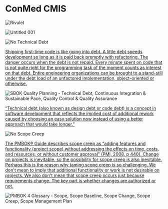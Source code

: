 # ConMed CMIS

![Rivulet](https://github.com/user-attachments/assets/b1112064-fbbe-477f-91b7-736c4320c5f5)

![Untitled 001](https://github.com/user-attachments/assets/dd0a6e90-08fd-4d20-9e19-7ba1833b09eb)

![No Technical Debt](https://github.com/user-attachments/assets/2c57ba3f-f68c-4900-9f5b-96ba83a44b5a)

[Shipping first-time code is like going into debt. A little debt speeds development so long as it is paid back promptly with refactoring. The danger occurs when the debt is not repaid. Every minute spent on code that is not quite right for the programming task of the moment counts as interest on that debt. Entire engineering organizations can be brought to a stand-still under the debt load of an unfactored implementation, object-oriented or otherwise.](https://www.agilealliance.org/introduction-to-the-technical-debt-concept/)

![SBOK Quality Planning - Technical Debt, Continuous Integration & Sustainable Pace, Quality Control & Quality Assurance](https://github.com/user-attachments/assets/01389342-1804-4cd3-af0d-4fe63848a313)

[“Technical debt (also known as design debt or code debt) is a concept in software development that reflects the implied cost of additional rework caused by choosing an easy solution now instead of using a better approach that would take longer.”](https://www.scrum.org/resources/blog/technical-debt-scrum-who-responsible)

![No Scope Creep](https://github.com/user-attachments/assets/0bedba06-a49d-4b1e-b2a8-7814fdd90ee7)

[The PMBOK® Guide describes scope creep as “adding features and functionality (project scope) without addressing the effects on time, costs, and resources, or without customer approval” (PMI, 2008, p 440).
Change on projects is inevitable, so the possibility for scope creep is also inevitable. Perhaps this is the reason why taming scope creep is so challenging.
We don't mean to imply that additional functionality or work is not desirable on projects. We also don't mean that scope creep occurs just because requirements change. The key part is whether changes are authorized or not.](https://www.pmi.org/learning/library/top-five-causes-scope-creep-6675)

![PMBOK 4 Glossary - Scope, Scope Baseline, Scope Change, Scope Creep, Scope Management Plan](https://github.com/user-attachments/assets/7a3c73f3-11b8-4e1e-a59a-37d1e2273344)
